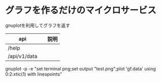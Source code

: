 # グラフを作るだけのマイクロサービス

gnuplotを利用してグラフを返す

|api||説明|
|--|--|--|
|/help|||
|/api/v1/data|||


gnuplot -p -e "set terminal png;set output \"test.png\";plot 'gf.data' using 0:2:xtic(1) with linespoints"